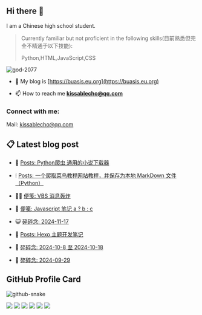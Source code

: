 ## Hi there 👋

I am a Chinese high school student.

>Currently familiar but not proficient in the following skills(目前熟悉但完全不精通于以下技能):
>
>Python,HTML,JavaScript,CSS


<p align="left"> <img src="https://komarev.com/ghpvc/?username=god-2077&label=Profile%20views&color=0e75b6&style=flat" alt="god-2077" /> </p>

- 📝 My blog is [https://buasis.eu.org](https://buasis.eu.org)

- 📫 How to reach me **kissablecho@qq.com**



<h3 align="left">Connect with me:</h3>
<p align="center">

Mail: [kissablecho@qq.com](mailto:kissablecho@qq.com)

## 📋 Latest blog post

<!-- BLOG-POST-LIST:START -->
- 👹 [Posts: Python爬虫 通用的小说下载器](https://buasis.eu.org/2025/02/03/posts-python-pa-chong-tong-yong-de-xiao-shuo-xia-zai-qi/) 

- 🕯 [Posts: 一个爬取菜鸟教程网站教程，并保存为本地 MarkDown 文件（Python）](https://buasis.eu.org/2024/12/01/posts-yi-ge-pa-qu-cai-niao-jiao-cheng-wang-zhan-jiao-cheng-bing-bao-cun-wei-ben-di-markdown-wen-jian-python/) 

- 🧑‍🏫 [便笺: VBS 消息轰炸](https://buasis.eu.org/2024/11/30/bian-jian-vbs-xiao-xi-hong-zha/) 

- 🤩 [便笺: Javascript 笔记 a ? b : c](https://buasis.eu.org/2024/11/30/bian-jian-javascript-bi-ji/) 

- 😺 [碎碎念: 2024-11-17](https://buasis.eu.org/2024/11/16/sui-sui-nian-2024-11-17/) 

- 🐲 [Posts: Hexo 主题开发笔记](https://buasis.eu.org/2024/11/09/posts-hexo-zhu-ti-kai-fa-bi-ji/) 

- 🦆 [碎碎念: 2024-10-8 至 2024-10-18](https://buasis.eu.org/2024/10/19/sui-sui-nian-2024-10-8-zhi-2024-10-18/) 

- 🎉 [碎碎念: 2024-09-29](https://buasis.eu.org/2024/10/07/sui-sui-nian-2024-09-29/) 
<!-- BLOG-POST-LIST:END -->

## GitHub Profile Card

<picture>
  <source media="(prefers-color-scheme: dark)" srcset="https://god-2077.buasis.eu.org/github-contribution-grid-snake/github-snake-dark.svg" />
  <source media="(prefers-color-scheme: light)" srcset="https://god-2077.buasis.eu.org/github-contribution-grid-snake/github-snake.svg" />
  <img alt="github-snake" src="https://god-2077.buasis.eu.org/github-contribution-grid-snake/github-snake-dark.svg" />
</picture>

[![](https://god-2077.buasis.eu.org/profile-3d-contrib/profile-night-rainbow.svg)](https://github.com/God-2077)
[![](https://god-2077.buasis.eu.org/profile-summary-card-output/tokyonight/0-profile-details.svg)](https://github.com/God-2077)
[![](https://god-2077.buasis.eu.org/profile-summary-card-output/tokyonight/1-repos-per-language.svg)](https://github.com/God-2077) [![](https://god-2077.buasis.eu.org/profile-summary-card-output/tokyonight/2-most-commit-language.svg)](https://github.com/God-2077)
[![](https://god-2077.buasis.eu.org/profile-summary-card-output/tokyonight/3-stats.svg)](https://github.com/God-2077) [![](https://god-2077.buasis.eu.org/profile-summary-card-output/tokyonight/4-productive-time.svg)](https://github.com/God-2077)
